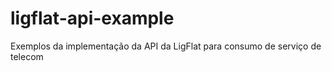 ligflat-api-example
===================

Exemplos da implementação da API da LigFlat para consumo de serviço de telecom
